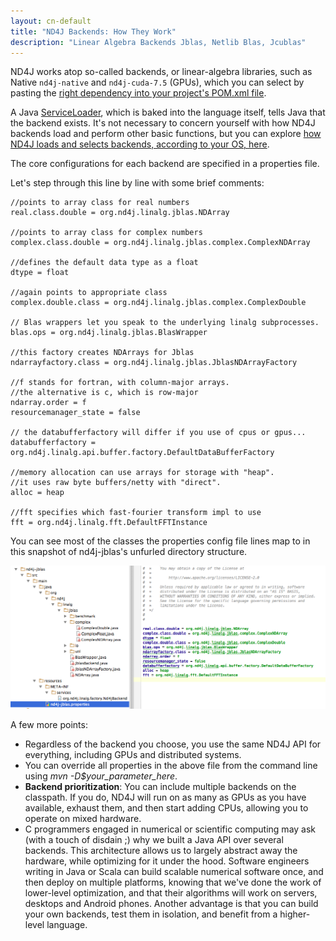 ```yaml
---
layout: cn-default
title: "ND4J Backends: How They Work"
description: "Linear Algebra Backends Jblas, Netlib Blas, Jcublas"
---
```



ND4J works atop so-called backends, or linear-algebra libraries, such as Native `nd4j-native` and `nd4j-cuda-7.5` (GPUs), which you can select by pasting the [right dependency into your project's POM.xml file](http://nd4j.org/dependencies.html).

A Java [ServiceLoader](https://docs.oracle.com/javase/6/docs/api/java/util/ServiceLoader.html), which is baked into the language itself, tells Java that the backend exists. It's not necessary to concern yourself with how ND4J backends load and perform other basic functions, but you can explore [how ND4J loads and selects backends, according to your OS, here](https://github.com/deeplearning4j/nd4j/blob/master/nd4j-context/src/main/java/org/nd4j/linalg/factory/Nd4jBackend.java).

The core configurations for each backend are specified in a properties file.

<script src="http://gist-it.appspot.com/https://github.com/deeplearning4j/nd4j/blob/master/nd4j-jblas/src/main/resources/nd4j-jblas.properties?slice=18:35"></script>

Let's step through this line by line with some brief comments:

    //points to array class for real numbers
    real.class.double = org.nd4j.linalg.jblas.NDArray

    //points to array class for complex numbers
    complex.class.double = org.nd4j.linalg.jblas.complex.ComplexNDArray

    //defines the default data type as a float
    dtype = float  

    //again points to appropriate class
    complex.double.class = org.nd4j.linalg.jblas.complex.ComplexDouble

    // Blas wrappers let you speak to the underlying linalg subprocesses.
    blas.ops = org.nd4j.linalg.jblas.BlasWrapper

    //this factory creates NDArrays for Jblas
    ndarrayfactory.class = org.nd4j.linalg.jblas.JblasNDArrayFactory  

    //f stands for fortran, with column-major arrays.
    //the alternative is c, which is row-major
    ndarray.order = f
    resourcemanager_state = false

    // the databufferfactory will differ if you use of cpus or gpus...
    databufferfactory = org.nd4j.linalg.api.buffer.factory.DefaultDataBufferFactory

    //memory allocation can use arrays for storage with "heap".
    //it uses raw byte buffers/netty with "direct".
    alloc = heap

    //fft specifies which fast-fourier transform impl to use
    fft = org.nd4j.linalg.fft.DefaultFFTInstance

You can see most of the classes the properties config file lines map to in this snapshot of nd4j-jblas's unfurled directory structure.

![Alt text](../img/nd4j_backend_config.png)

A few more points:

* Regardless of the backend you choose, you use the same ND4J API for everything, including GPUs and distributed systems.
* You can override all properties in the above file from the command line using *mvn -D$your_parameter_here*.
* **Backend prioritization**: You can include multiple backends on the classpath. If you do, ND4J will run on as many as GPUs as you have available, exhaust them, and then start adding CPUs, allowing you to operate on mixed hardware.
* C programmers engaged in numerical or scientific computing may ask (with a touch of disdain ;) why we built a Java API over several backends. This architecture allows us to largely abstract away the hardware, while optimizing for it under the hood. Software engineers writing in Java or Scala can build scalable numerical software once, and then deploy on multiple platforms, knowing that we've done the work of lower-level optimization, and that their algorithms will work on servers, desktops and Android phones. Another advantage is that you can build your own backends, test them in isolation, and benefit from a higher-level language.
